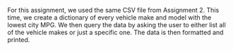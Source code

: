 For this assignment, we used the same CSV file from Assignment 2. This time, we create a dictionary of every vehicle make and model with the lowest city MPG. 
We then query the data by asking the user to either list all of the vehicle makes or just a specific one. The data is then formatted and printed.
